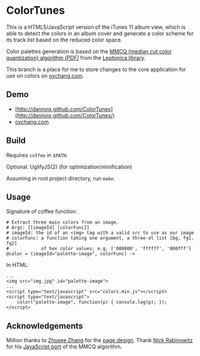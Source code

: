 ColorTunes
==========

This is a HTML5/JavaScript version of the iTunes 11 album view,
which is able to detect the colors in an album cover and generate a color scheme
for its track list based on the reduced color space.

Color palettes generation is based on the [MMCQ (median cut color quantization) algorithm *(PDF)*](http://www.leptonica.com/papers/mediancut.pdf)
from the [Leptonica library](http://www.leptonica.com/).

This branch is a place for me to store changes to the core application
for use on colors on [oychang.com](http://oychang.com/).


Demo
----
* [http://dannvix.github.com/ColorTunes](http://dannvix.github.com/ColorTunes/)
* [oychang.com](http://oychang.com/)


Build
-----
Requires `coffee` in `$PATH`.

Optional: UglifyJS(2) (for optimization/minification)

Assuming in root project directory, run `make`.


Usage
-----
Signature of coffee function:

    # Extract three main colors from an image.
    # Args: [[imageId] [colorFunc]]
    # imageId: the id of an <img> tag with a valid src to use as our image
    # colorFunc: a function taking one argument, a three-el list [bg, fg1, fg2]
    #            of hex color values; e.g. ['000000', 'ffffff', '000fff']
    @color = (imageId="palette-image", colorFunc) ->

In HTML:

    ...
    <img src="img.jpg" id="palette-image">
    ...
    <script type="text/javascript" src="colors.min.js"></script>
    <script type="text/javascript">
        color("palette-image", function(p) { console.log(p); });
    </script>


Acknowledgements
----------------
Million thanks to [Zhusee Zhang](http://twitter.com/zhusee2) for the [page design](http://github.com/zhusee2/coverTunes). Thank [Nick Rabinowitz](http://github.com/nrabinowitz) for his [JavaScript port](https://gist.github.com/1104622) of the MMCQ algorithm.
